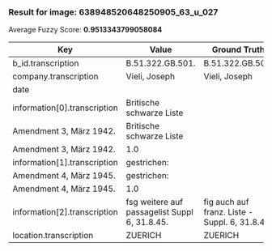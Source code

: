 ### Result for image: 638948520648250905_63_u_027
Average Fuzzy Score: **0.9513343799058084**
<small>

| Key | Value | Ground Truth | Score |
| --- | --- | --- | --- |
| b_id.transcription | B.51.322.GB.501. | B.51.322.GB.501. | 1.0 |
| company.transcription | Vieli, Joseph | Vieli, Joseph | 1.0 |
| date |  |  | 1.0 |
| information[0].transcription | Britische schwarze Liste
Amendment 3, März 1942. | Britische schwarze Liste
Amendment 3, März 1942. | 1.0 |
| information[1].transcription | gestrichen:
Amendment 4, März 1945. | gestrichen:
Amendment 4, März 1945. | 1.0 |
| information[2].transcription | fsg weitere auf passagelist Suppl 6, 31.8.45. | fig auch auf franz. Liste - Suppl. 6, 31.8.45. | 0.6593406593406592 |
| location.transcription | ZUERICH | ZUERICH | 1.0 |

</small>
